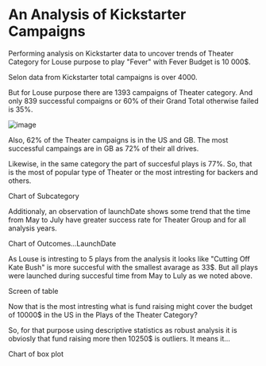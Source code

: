 # An Analysis of Kickstarter Campaigns

Performing analysis on Kickstarter data to uncover trends of Theater Category for Louse purpose to play "Fever" with Fever Budget is 10 000$.

Selon data from Kickstarter total campaigns is over 4000.

But for Louse purpose there are 1393 campaigns of Theater category. And only 839 successful compaigns or 60% of their Grand Total otherwise failed is 35%.

![image](https://user-images.githubusercontent.com/68247343/123337292-fc118180-d514-11eb-9e5e-23fdbfe309b7.png)

Also, 62% of the Theater campaigns is in the US and GB. The most successful campaings are in GB as 72% of their all drives.

Likewise, in the same category the part of succesful plays is 77%. So, that is the most of popular type of Theater or the most intresting for backers and others.

Chart of Subcategory

Additionaly, an observation of launchDate shows
some trend that the time from May to July have greater success rate for Theater Group and for all analysis years.

Chart of Outcomes...LaunchDate

As Louse is intresting to 5 plays from the analysis it looks like "Cutting Off Kate Bush" is more succesful with the smallest avarage as 33$. But all plays were launched during succesful time from May to Luly as we noted above.

Screen of table

Now that is the most intresting what is fund raising might cover the budget of 10000$ in the US in the Plays of the Theater Category?

So, for that purpose using descriptive statistics as robust analysis it is obviosly that fund raising more then 10250$ is outliers. It means it...

Chart of box plot
